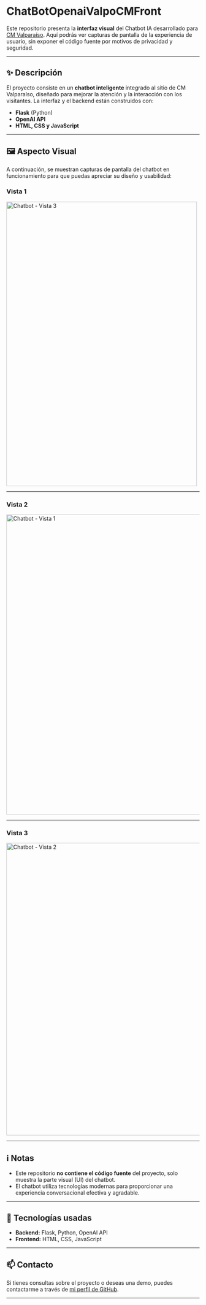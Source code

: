 # ChatBotOpenaiValpoCMFront

Este repositorio presenta la **interfaz visual** del Chatbot IA desarrollado para [CM Valparaíso](https://cmvalparaiso.cl/). Aquí podrás ver capturas de pantalla de la experiencia de usuario, sin exponer el código fuente por motivos de privacidad y seguridad.

---

## ✨ Descripción

El proyecto consiste en un **chatbot inteligente** integrado al sitio de CM Valparaíso, diseñado para mejorar la atención y la interacción con los visitantes. La interfaz y el backend están construidos con:

- **Flask** (Python)
- **OpenAI API**
- **HTML, CSS y JavaScript**

---

## 🖼️ Aspecto Visual

A continuación, se muestran capturas de pantalla del chatbot en funcionamiento para que puedas apreciar su diseño y usabilidad:

### Vista 1
<img width="497" height="742" alt="Chatbot - Vista 3" src="https://github.com/user-attachments/assets/cdec8340-c245-4967-9133-0c6d6446cd28" />

---


### Vista 2

<img width="552" height="783" alt="Chatbot - Vista 1" src="https://github.com/user-attachments/assets/50ae4b83-c433-4101-8a15-42ae29bc0930" />

---

### Vista 3

<img width="526" height="763" alt="Chatbot - Vista 2" src="https://github.com/user-attachments/assets/302241a4-a7b1-44f5-aa30-25f5f20a7627" />

---

## ℹ️ Notas

- Este repositorio **no contiene el código fuente** del proyecto, solo muestra la parte visual (UI) del chatbot.
- El chatbot utiliza tecnologías modernas para proporcionar una experiencia conversacional efectiva y agradable.

---

## 🚀 Tecnologías usadas

- **Backend:** Flask, Python, OpenAI API
- **Frontend:** HTML, CSS, JavaScript

---

## 📫 Contacto

Si tienes consultas sobre el proyecto o deseas una demo, puedes contactarme a través de [mi perfil de GitHub](https://github.com/ogidok).

---
